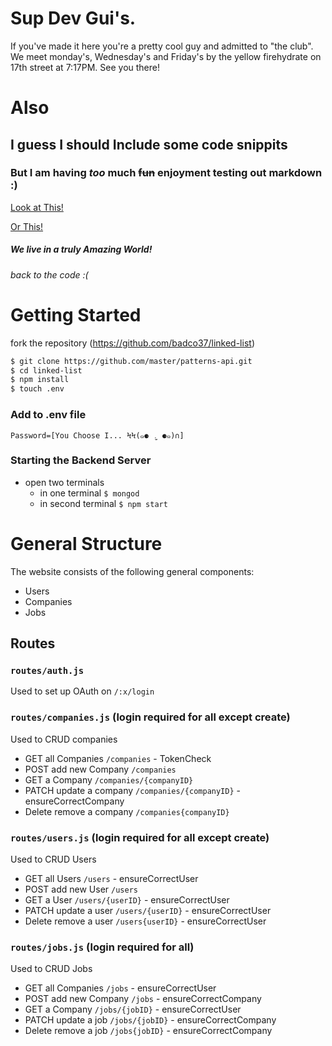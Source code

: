 # Sup Dev Gui's.

If you've made it here you're a pretty cool guy and admitted to "the club". We meet monday's, Wednesday's and Friday's by the yellow firehydrate on 17th street at 7:17PM. See you there!

# Also

## I guess I should Include some code snippits

### But I am having _too_ **much** ~~fun~~ enjoyment testing out markdown :)

[Look at This!](https://www.whataboutwatermelon.com/wp-content/uploads/2017/06/square-watermellons_11.png)

[Or This!](https://cdn.cheapoguides.com/wp-content/uploads/sites/2/2016/08/Sequence-01.00_11_36_19.Still012-770x434.jpg)

##### We live in a truly Amazing World!

###### back to the code :(

# Getting Started

fork the repository (https://github.com/badco37/linked-list)

```bash
$ git clone https://github.com/master/patterns-api.git
$ cd linked-list
$ npm install
$ touch .env
```

### Add to .env file

```
Password=[You Choose I... ϞϞ(๑⚈ ․̫ ⚈๑)∩]
```

### Starting the Backend Server

* open two terminals
  * in one terminal
    `$ mongod`
  * in second terminal
    `$ npm start`

# General Structure

The website consists of the following general components:

* Users
* Companies
* Jobs

## Routes

### `routes/auth.js`

Used to set up OAuth on `/:x/login`

### `routes/companies.js` (login required for all except create)

Used to CRUD companies

* GET all Companies `/companies` - TokenCheck
* POST add new Company `/companies`
* GET a Company `/companies/{companyID}`
* PATCH update a company `/companies/{companyID}` - ensureCorrectCompany
* Delete remove a company `/companies{companyID}`

### `routes/users.js` (login required for all except create)

Used to CRUD Users

* GET all Users `/users` - ensureCorrectUser
* POST add new User `/users`
* GET a User `/users/{userID}` - ensureCorrectUser
* PATCH update a user `/users/{userID}` - ensureCorrectUser
* Delete remove a user `/users{userID}` - ensureCorrectUser

### `routes/jobs.js` (login required for all)

Used to CRUD Jobs

* GET all Companies `/jobs` - ensureCorrectUser
* POST add new Company `/jobs` - ensureCorrectCompany
* GET a Company `/jobs/{jobID}` - ensureCorrectUser
* PATCH update a job `/jobs/{jobID}` - ensureCorrectCompany
* Delete remove a job `/jobs{jobID}` - ensureCorrectCompany

